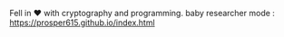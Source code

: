  Fell in ♥️ with cryptography and programming.
baby researcher mode : https://prosper615.github.io/index.html
